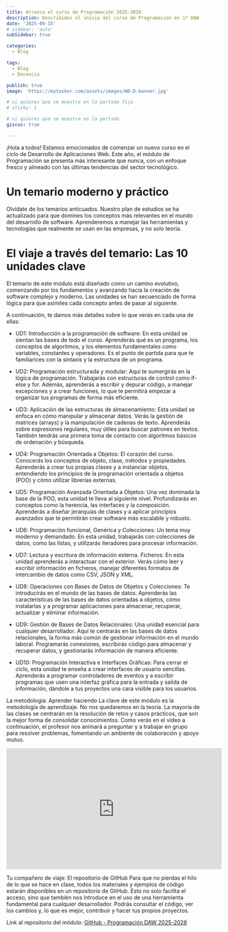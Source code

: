 ```yaml
---
title: Arranca el curso de Programación 2025-2026
description: Describimos el inicio del curso de Programación en 1º DAW
date: '2025-09-15'
# sidebar: 'auto'
subSidebar: true

categories:
  - Blog

tags:
  - Blog
  - Docencia

publish: true
image: 'https://mytasker.com/assets/images/WD-D-banner.jpg'

# si quieres que se muestre en la portada fija
# sticky: 1

# si quieres que se muestre en la portada
giscus: true 

---
```

¡Hola a todos! Estamos emocionados de comenzar un nuevo curso en el ciclo de Desarrollo de Aplicaciones Web. Este año, el módulo de Programación se presenta más interesante que nunca, con un enfoque fresco y alineado con las últimas tendencias del sector tecnológico.
<!-- more -->

# Un temario moderno y práctico
Olvídate de los temarios anticuados. Nuestro plan de estudios se ha actualizado para que domines los conceptos más relevantes en el mundo del desarrollo de software. Aprenderemos a manejar las herramientas y tecnologías que realmente se usan en las empresas, y no solo teoría.

# El viaje a través del temario: Las 10 unidades clave
El temario de este módulo está diseñado como un camino evolutivo, comenzando por los fundamentos y avanzando hacia la creación de software complejo y moderno. Las unidades se han secuenciado de forma lógica para que asimiles cada concepto antes de pasar al siguiente.

A continuación, te damos más detalles sobre lo que verás en cada una de ellas:

- UD1: Introducción a la programación de software: En esta unidad se sientan las bases de todo el curso. Aprenderás qué es un programa, los conceptos de algoritmos, y los elementos fundamentales como variables, constantes y operadores. Es el punto de partida para que te familiarices con la sintaxis y la estructura de un programa.

- UD2: Programación estructurada y modular: Aquí te sumergirás en la lógica de programación. Trabajarás con estructuras de control como if-else y for. Además, aprenderás a escribir y depurar código, a manejar excepciones y a crear funciones, lo que te permitirá empezar a organizar tus programas de forma más eficiente.

- UD3: Aplicación de las estructuras de almacenamiento: Esta unidad se enfoca en cómo manipular y almacenar datos. Verás la gestión de matrices (arrays) y la manipulación de cadenas de texto. Aprenderás sobre expresiones regulares, muy útiles para buscar patrones en textos. También tendrás una primera toma de contacto con algoritmos básicos de ordenación y búsqueda. 

- UD4: Programación Orientada a Objetos: El corazón del curso. Conocerás los conceptos de objeto, clase, métodos y propiedades. Aprenderás a crear tus propias clases y a instanciar objetos, entendiendo los principios de la programación orientada a objetos (POO) y cómo utilizar librerías externas.

- UD5: Programación Avanzada Orientada a Objetos: Una vez dominada la base de la POO, esta unidad te lleva al siguiente nivel. Profundizarás en conceptos como la herencia, las interfaces y la composición. Aprenderás a diseñar jerarquías de clases y a aplicar principios avanzados que te permitirán crear software más escalable y robusto.

- UD6: Programación funcional, Genérica y Colecciones: Un tema muy moderno y demandado. En esta unidad, trabajarás con colecciones de datos, como las listas, y utilizarás iteradores para procesar información. 

- UD7: Lectura y escritura de información externa. Ficheros: En esta unidad aprenderás a interactuar con el exterior. Verás cómo leer y escribir información en ficheros, manejar diferentes formatos de intercambio de datos como CSV, JSON y XML.

- UD8: Operaciones con Bases de Datos de Objetos y Colecciones: Te introducirás en el mundo de las bases de datos. Aprenderás las características de las bases de datos orientadas a objetos, cómo instalarlas y a programar aplicaciones para almacenar, recuperar, actualizar y eliminar información.

- UD9: Gestión de Bases de Datos Relacionales: Una unidad esencial para cualquier desarrollador. Aquí te centrarás en las bases de datos relacionales, la forma más común de gestionar información en el mundo laboral. Programarás conexiones, escribirás código para almacenar y recuperar datos, y gestionarás información de manera eficiente.

- UD10: Programación Interactiva e Interfaces Gráficas: Para cerrar el ciclo, esta unidad te enseña a crear interfaces de usuario sencillas. Aprenderás a programar controladores de eventos y a escribir programas que usen una interfaz gráfica para la entrada y salida de información, dándole a tus proyectos una cara visible para los usuarios.

La metodología: Aprender haciendo
La clave de este módulo es la metodología de aprendizaje. No nos quedaremos en la teoría. La mayoría de las clases se centrarán en la resolución de retos y casos prácticos, que son la mejor forma de consolidar conocimientos. Como verás en el video a continuación, el profesor nos animará a preguntar y a trabajar en grupo para resolver problemas, fomentando un ambiente de colaboración y apoyo mutuo.

<p style="text-align:center;">
<iframe width="560" height="315" src="https://www.youtube.com/embed/wKCdgacEr4Q" title="YouTube video player" frameborder="0" allow="accelerometer; autoplay; clipboard-write; encrypted-media; gyroscope; picture-in-picture; web-share" referrerpolicy="strict-origin-when-cross-origin" allowfullscreen></iframe>
</p>

Tu compañero de viaje: El repositorio de GitHub
Para que no pierdas el hilo de lo que se hace en clase, todos los materiales y ejemplos de código estarán disponibles en un repositorio de GitHub. Esto no solo facilita el acceso, sino que también nos introduce en el uso de una herramienta fundamental para cualquier desarrollador. Podrás consultar el código, ver los cambios y, lo que es mejor, contribuir y hacer tus propios proyectos.

Link al repositorio del módulo: [GitHub - Programación DAW 2025-2026](https://github.com/joseluisgs/Programacion-00-2025-2026)

